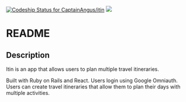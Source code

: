 [ ![Codeship Status for CaptainAngus/itin](https://app.codeship.com/projects/cf5a28e0-cb02-0135-245d-166e68feea7b/status?branch=master)](https://app.codeship.com/projects/261825)
<a href="https://codeclimate.com/github/CaptainAngus/itin/maintainability"><img src="https://api.codeclimate.com/v1/badges/f890ffb04f4f95c64eef/maintainability" /></a>

# README

<h2> Description </h2>
Itin is an app that allows users to plan multiple travel itineraries.

Built with Ruby on Rails and React. Users login using Google Omniauth. Users can create travel itineraries that allow them to plan their days with multiple activities.
